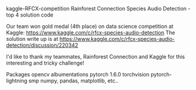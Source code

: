 kaggle-RFCX-competition
Rainforest Connection Species Audio Detection - top 4 solution code

Our team won gold medal (4th place) on data science competition at Kaggle: https://www.kaggle.com/c/rfcx-species-audio-detection The solution write up is at https://www.kaggle.com/c/rfcx-species-audio-detection/discussion/220342

I'd like to thank my teammates, Rainforest Connection and Kaggle for this interesting and tricky challenge!

Packages
opencv
albumentations
pytorch 1.6.0
torchvision
pytorch-lightning
smp
numpy, pandas, matplotlib, etc..